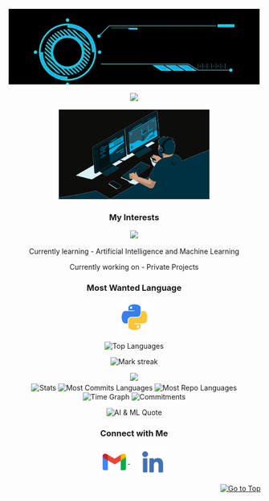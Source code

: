 <!-- Add this anchor tag at the very top of your README -->
<a name="top"></a>

<p align="center">
  <img src="assests/header (1).gif" alt="Header Image"/>
</p>

<p align="center">
  <img src="https://readme-typing-svg.demolab.com?font=Roboto+Slab&color=%237E3ACE&size=35&center=true&vCenter=true&width=450&duration=1500&pause=1000&lines=Adarsh+Jaiswal;Machine+Learning+Engineer" width="auto" height="35"/>
</p>

<p align="center">
  <img alt="Coding GIF" width="300" height="auto" src="assests/coding.gif"/>
</p>

<h3 align="center">My Interests</h3>
<p align="center">
   <img src="https://readme-typing-svg.demolab.com?font=Roboto+Slab&color=%237E3ACE&size=35&center=true&vCenter=true&width=450&duration=1500&pause=1000&lines=Artificial+Intelligence;Machine+Learning;Data+Science" width="auto" height="35"/>
</p>

<p align="center">Currently learning - Artificial Intelligence and Machine Learning</p>
<p align="center">Currently working on - Private Projects</p>

<h3 align="center">Most Wanted Language</h3>
<p align="center">
  <a href="https://github.com/AdarshJ3008/python-practice.git" target="_blank">
    <img align="center" src="assests/python.png" alt="Python" height="65" width="65" />
  </a>
</p>

<p align="center">
  <img align="center" src="https://github-readme-stats.vercel.app/api/top-langs?username=AdarshJ3008&hide_border=true&no-bg=true&no-frame=true&layout=compact&theme=transparent&hide=html,css,jupyter%20notebook,pug,jinja" alt="Top Languages"/>
</p>

<p align="center">
  <img alt="Mark streak" src="https://github-readme-streak-stats.herokuapp.com/?user=AdarshJ3008&hide_border=true&theme=transparent" /> 
</p>

<!--Trophy-->
<div align="center">
  <img src="https://github-profile-trophy.vercel.app/?username=AdarshJ3008&no-bg=true&no-frame=true&row=2&column=3"/>
</div>

<div align="center">
  <img align="center" src="http://github-profile-summary-cards.vercel.app/api/cards/stats?username=AdarshJ3008&theme=transparent" height="180em" alt="Stats"/>
  <img align="center" src="http://github-profile-summary-cards.vercel.app/api/cards/most-commit-language?username=AdarshJ3008&theme=transparent&exclude=html,CSS,Jupyter%20Notebook" height="180em" alt="Most Commits Languages"/>
  <img align="center" src="http://github-profile-summary-cards.vercel.app/api/cards/repos-per-language?username=AdarshJ3008&theme=transparent&exclude=html,CSS,Jupyter%20Notebook" height="180em" alt="Most Repo Languages"/>
  <img align="center" src="http://github-profile-summary-cards.vercel.app/api/cards/productive-time?username=AdarshJ3008&theme=transparent&utcOffset=5.30" height="180em" alt="Time Graph"/>
  <img align="center" src="http://github-profile-summary-cards.vercel.app/api/cards/profile-details?username=AdarshJ3008&theme=transparent" height="180em" alt="Commitments"/>
</div>

<p align="center">
  <img src="https://quotes-github-readme.vercel.app/api?type=horizontal&theme=dark&text=The%20future%20of%20AI%20depends%20on%20our%20ability%20to%20build%20ethical%20systems" alt="AI & ML Quote" />
</p>



<h3 align="center">Connect with Me</h3>
<p align="center">
  <a href="mailto:borahadarsh@gmail.com" target="_blank">
    <img align="center" src="assests/gmail.png" alt="mail" height="50" width="55" />
  </a>
  &nbsp;&nbsp;&nbsp;
  <a href="https://www.linkedin.com/in/adarsh-jaiswal-253100259/" target="_blank">
    <img align="center" src="assests/linkedin.png" alt="linkedin" height="60" width="60" />
  </a>
</p>

<p align="right">
  <a href="#top"><img src="https://img.shields.io/static/v1?label&message=Go+to+Top&color=0b6ab3&style=flat&logo" alt="Go to Top" /></a>
</p>
